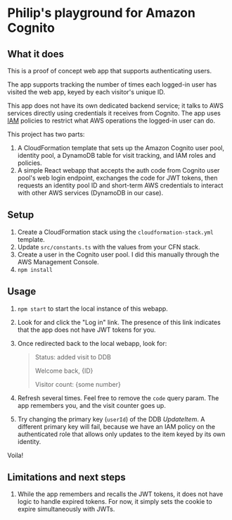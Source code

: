 # Philip's playground for Amazon Cognito #

## What it does

This is a proof of concept web app that supports authenticating users.

The app supports tracking the number of times each logged-in user has visited the web app,
keyed by each visitor's unique ID.

This app does not have its own dedicated backend service; it talks to AWS services directly
using credentials it receives from Cognito.
The app uses [IAM](https://docs.aws.amazon.com/IAM/latest/UserGuide/introduction.html) policies
to restrict what AWS operations the logged-in user can do.

This project has two parts:

1. A CloudFormation template that sets up the Amazon Cognito user pool, identity pool,
    a DynamoDB table for visit tracking, and IAM roles and policies.
2. A simple React webapp that accepts the auth code from Cognito user pool's web login
    endpoint, exchanges the code for JWT tokens, then requests an identity pool ID and
    short-term AWS credentials to interact with other AWS services (DynamoDB in our case).

## Setup

1. Create a CloudFormation stack using the `cloudformation-stack.yml` template.
2. Update `src/constants.ts` with the values from your CFN stack.
3. Create a user in the Cognito user pool. I did this manually through the AWS Management Console.
4. `npm install`

## Usage

1. `npm start` to start the local instance of this webapp.
2. Look for and click the "Log in" link.
    The presence of this link indicates that the app does not have JWT tokens for you.
3. Once redirected back to the local webapp, look for:

   > Status: added visit to DDB
   > 
   > Welcome back, {ID}
   > 
   > Visitor count: {some number}

4. Refresh several times. Feel free to remove the `code` query param.
    The app remembers you, and the visit counter goes up.
5. Try changing the primary key (`userId`) of the DDB *UpdateItem*.
    A different primary key will fail, because we have an IAM policy on the
    authenticated role that allows only updates to the item keyed by its own
    identity.

Voila!

## Limitations and next steps

1. While the app remembers and recalls the JWT tokens, it does not have logic to handle
   expired tokens.
   For now, it simply sets the cookie to expire simultaneously with JWTs.
